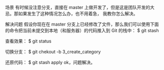 场景
有时候没注意分支，直接在 master 上做开发了，但是这是团队开发的大忌。那如果发生了这种情况怎么办，也不用着急， 我教你怎么解决。

解决问题
假设你现在在 master 分支上已经修改了文件，那么我们可以使用下面的命令把当前未提交到本地（和服务器）的代码推入到 Git 的栈中：
$ git stash

查看效果：
$ git status 

切换分支：
$ git chekout -b 3_create_category

还原代码：
$ git stash apply
ok，问题解决。
